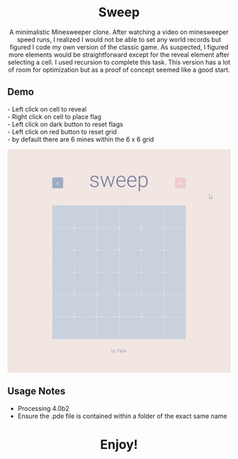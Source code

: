 <h1 align="center">Sweep</h1>

<p align="center">
  A minimalistic Minesweeper clone. After watching a video on minesweeper speed runs, I realized I would not be able to set any world records but figured I code my own version of the classic game. As suspected, I figured more elements would be straightforward except for the reveal element after selecting a cell. I used recursion to complete this task. This version has a lot of room for optimization but as a proof of concept seemed like a good start. 
</p>

## Demo
<p>- Left click on cell to reveal
<br>- Right click on cell to place flag
<br>- Left click on dark button to reset flags
<br>- Left click on red button to reset grid
<br>- by default there are 6 mines within the 6 x 6 grid</p>
<p align="center">
  <img width="700" align="center" src="https://github.com/yahirRendon/creative_coding/blob/main/processing/game_projects/sweep/data/sweep_git.gif" alt="demo"/>
</p>


## Usage Notes
* Processing 4.0b2
* Ensure the .pde file is contained within a folder of the exact same name

<h1 align="center">Enjoy!</h1>
